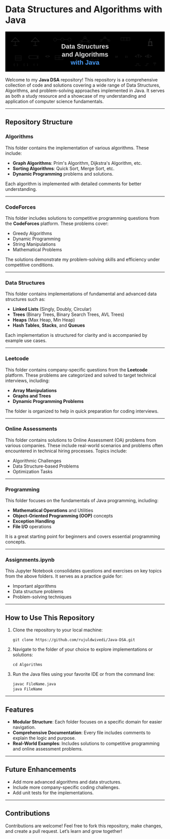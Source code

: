 # Data Structures and Algorithms with Java

![Image](github-banner.svg)

Welcome to my **Java DSA** repository! This repository is a comprehensive collection of code and solutions covering a wide range of Data Structures, Algorithms, and problem-solving approaches implemented in Java. It serves as both a study resource and a showcase of my understanding and application of computer science fundamentals.

---

## Repository Structure

### **Algorithms**
This folder contains the implementation of various algorithms. These include:
- **Graph Algorithms**: Prim's Algorithm, Dijkstra's Algorithm, etc.
- **Sorting Algorithms**: Quick Sort, Merge Sort, etc.
- **Dynamic Programming** problems and solutions.

Each algorithm is implemented with detailed comments for better understanding.

---

### **CodeForces**
This folder includes solutions to competitive programming questions from the **CodeForces** platform. These problems cover:
- Greedy Algorithms
- Dynamic Programming
- String Manipulations
- Mathematical Problems

The solutions demonstrate my problem-solving skills and efficiency under competitive conditions.

---

### **Data Structures**
This folder contains implementations of fundamental and advanced data structures such as:
- **Linked Lists** (Singly, Doubly, Circular)
- **Trees** (Binary Trees, Binary Search Trees, AVL Trees)
- **Heaps** (Max Heap, Min Heap)
- **Hash Tables**, **Stacks**, and **Queues**

Each implementation is structured for clarity and is accompanied by example use cases.

---

### **Leetcode**
This folder contains company-specific questions from the **Leetcode** platform. These problems are categorized and solved to target technical interviews, including:
- **Array Manipulations**
- **Graphs and Trees**
- **Dynamic Programming Problems**

The folder is organized to help in quick preparation for coding interviews.

---

### **Online Assessments**
This folder contains solutions to Online Assessment (OA) problems from various companies. These include real-world scenarios and problems often encountered in technical hiring processes. Topics include:
- Algorithmic Challenges
- Data Structure-based Problems
- Optimization Tasks

---

### **Programming**
This folder focuses on the fundamentals of Java programming, including:
- **Mathematical Operations** and Utilities
- **Object-Oriented Programming (OOP)** concepts
- **Exception Handling**
- **File I/O** operations

It is a great starting point for beginners and covers essential programming concepts.

---

### **Assignments.ipynb**
This Jupyter Notebook consolidates questions and exercises on key topics from the above folders. It serves as a practice guide for:
- Important algorithms
- Data structure problems
- Problem-solving techniques

---

## How to Use This Repository
1. Clone the repository to your local machine:
   ```
   git clone https://github.com/rujuldwivedi/Java-DSA.git
   ```
2. Navigate to the folder of your choice to explore implementations or solutions:
   ```
   cd Algorithms
   ```
3. Run the Java files using your favorite IDE or from the command line:
   ```
   javac FileName.java
   java FileName
   ```

---

## Features
- **Modular Structure**: Each folder focuses on a specific domain for easier navigation.
- **Comprehensive Documentation**: Every file includes comments to explain the logic and purpose.
- **Real-World Examples**: Includes solutions to competitive programming and online assessment problems.

---

## Future Enhancements
- Add more advanced algorithms and data structures.
- Include more company-specific coding challenges.
- Add unit tests for the implementations.

---

## Contributions
Contributions are welcome! Feel free to fork this repository, make changes, and create a pull request. Let’s learn and grow together!
